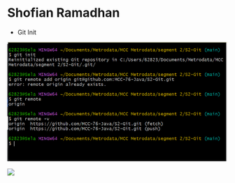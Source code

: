# Shofian Ramadhan


- Git Init

![image](img/init.png)

<img src="S2-Git/img/17. pull request.png/">

